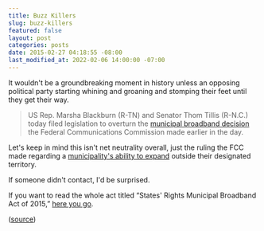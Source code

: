 ```yaml
---
title: Buzz Killers
slug: buzz-killers
featured: false
layout: post
categories: posts
date: 2015-02-27 04:18:55 -08:00
last_modified_at: 2022-02-06 14:00:00 -07:00
---
```


It wouldn't be a groundbreaking moment in history unless an opposing political party starting whining and groaning and stomping their feet until they get their way.

> US Rep. Marsha Blackburn (R-TN) and Senator Thom Tillis (R-N.C.) today filed legislation to overturn the [municipal broadband decision](http://arstechnica.com/business/2015/02/fcc-overturns-state-laws-that-protect-isps-from-local-competition/) the Federal Communications Commission made earlier in the day.

Let's keep in mind this isn't net neutrality overall, just the ruling the FCC made regarding a [municipality's ability to expand](http://arstechnica.com/business/2015/02/fcc-overturns-state-laws-that-protect-isps-from-local-competition/) outside their designated territory.

If someone didn't contact, I'd be surprised.

If you want to read the whole act titled “States' Rights Municipal Broadband Act of 2015,” [here you go](http://blackburn.house.gov/uploadedfiles/states_rights_muni_broadband_act.pdf).

([source](http://arstechnica.com/business/2015/02/republicans-in-congress-already-trying-to-overturn-fccs-latest-votes/))

